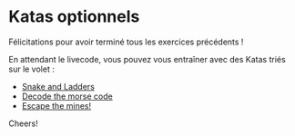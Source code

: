 # Katas optionnels

Félicitations pour avoir terminé tous les exercices précédents !

En attendant le livecode, vous pouvez vous entraîner avec des Katas triés sur le volet :

- [Snake and Ladders](https://www.codewars.com/kata/snakes-and-ladders-1/train/python)
- [Decode the morse code](https://www.codewars.com/kata/decode-the-morse-code/train/python)
- [Escape the mines!](https://www.codewars.com/kata/escape-the-mines/train/python)

Cheers!

